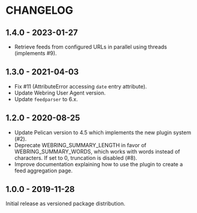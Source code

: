 CHANGELOG
=========

1.4.0 - 2023-01-27
------------------

- Retrieve feeds from configured URLs in parallel using threads (implements #9).

1.3.0 - 2021-04-03
------------------

- Fix #11 (AttributeError accessing `date` entry attribute).
- Update Webring User Agent version.
- Update `feedparser` to 6.x.

1.2.0 - 2020-08-25
------------------

- Update Pelican version to 4.5 which implements the new plugin system (#2).
- Deprecate WEBRING_SUMMARY_LENGTH in favor of WEBRING_SUMMARY_WORDS, which
  works with words instead of characters. If set to 0, truncation is disabled
  (#8).
- Improve documentation explaining how to use the plugin to create a feed
  aggregation page.

1.0.0 - 2019-11-28
------------------

Initial release as versioned package distribution.
